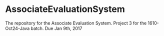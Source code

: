 # AssociateEvaluationSystem
The repository for the Associate Evaluation System. Project 3 for the 1610-Oct24-Java batch.
Due Jan 9th, 2017

